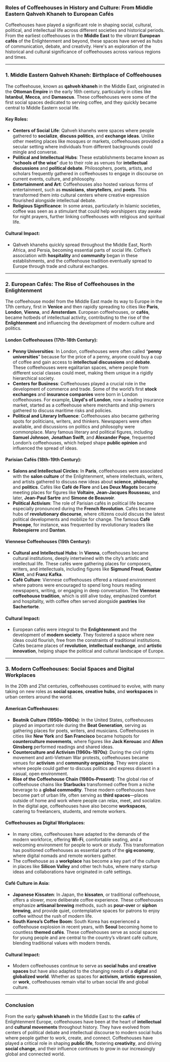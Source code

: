 ### Roles of Coffeehouses in History and Culture: From Middle Eastern **Qahveh Khaneh** to European **Cafés**

Coffeehouses have played a significant role in shaping social, cultural, political, and intellectual life across different societies and historical periods. From the earliest coffeehouses in the **Middle East** to the vibrant **European cafés** of the Enlightenment and beyond, these spaces have served as hubs of communication, debate, and creativity. Here's an exploration of the historical and cultural significance of coffeehouses across various regions and times.

---

### 1. **Middle Eastern Qahveh Khaneh: Birthplace of Coffeehouses**

The coffeehouse, known as **qahveh khaneh** in the Middle East, originated in the **Ottoman Empire** in the early 16th century, particularly in cities like **Istanbul**, **Mecca**, and **Damascus**. These coffeehouses were some of the first social spaces dedicated to serving coffee, and they quickly became central to Middle Eastern social life.

#### Key Roles:
- **Centers of Social Life**: Qahveh khanehs were spaces where people gathered to **socialize**, **discuss politics**, and **exchange ideas**. Unlike other meeting places like mosques or markets, coffeehouses provided a secular setting where individuals from different backgrounds could mingle and converse.
- **Political and Intellectual Hubs**: These establishments became known as “**schools of the wise**” due to their role as venues for **intellectual discussions** and **political debate**. Philosophers, poets, artists, and scholars frequently gathered in coffeehouses to engage in discourse on current events, culture, and philosophy.
- **Entertainment and Art**: Coffeehouses also hosted various forms of entertainment, such as **musicians**, **storytellers**, and **poets**. This transformed them into cultural centers where creative expression flourished alongside intellectual debate.
- **Religious Significance**: In some areas, particularly in Islamic societies, coffee was seen as a stimulant that could help worshippers stay awake for night prayers, further linking coffeehouses with religious and spiritual life.

#### Cultural Impact:
- Qahveh khanehs quickly spread throughout the Middle East, North Africa, and Persia, becoming essential parts of social life. Coffee’s association with **hospitality** and **community** began in these establishments, and the coffeehouse tradition eventually spread to Europe through trade and cultural exchanges.

---

### 2. **European Cafés: The Rise of Coffeehouses in the Enlightenment**

The coffeehouse model from the Middle East made its way to Europe in the 17th century, first in **Venice** and then rapidly spreading to cities like **Paris**, **London**, **Vienna**, and **Amsterdam**. European coffeehouses, or **cafés**, became hotbeds of intellectual activity, contributing to the rise of the **Enlightenment** and influencing the development of modern culture and politics.

#### London Coffeehouses (17th-18th Century):
- **Penny Universities**: In London, coffeehouses were often called “**penny universities**” because for the price of a penny, anyone could buy a cup of coffee and gain access to **intellectual discussions** and **debate**. These coffeehouses were egalitarian spaces, where people from different social classes could meet, making them unique in a rigidly hierarchical society.
- **Centers for Business**: Coffeehouses played a crucial role in the development of commerce and trade. Some of the world’s first **stock exchanges** and **insurance companies** were born in London coffeehouses. For example, **Lloyd's of London**, now a leading insurance market, started as a coffeehouse where merchants and ship owners gathered to discuss maritime risks and policies.
- **Political and Literary Influence**: Coffeehouses also became gathering spots for politicians, writers, and thinkers. Newspapers were often available, and discussions on politics and philosophy were commonplace. Many famous literary and political figures, including **Samuel Johnson**, **Jonathan Swift**, and **Alexander Pope**, frequented London’s coffeehouses, which helped shape **public opinion** and influenced the spread of ideas.

#### Parisian Cafés (18th-19th Century):
- **Salons and Intellectual Circles**: In **Paris**, coffeehouses were associated with the **salon culture** of the Enlightenment, where intellectuals, writers, and artists gathered to discuss new ideas about **science**, **philosophy**, and **politics**. Cafés like **Café de Flore** and **Les Deux Magots** became meeting places for figures like **Voltaire**, **Jean-Jacques Rousseau**, and later, **Jean-Paul Sartre** and **Simone de Beauvoir**.
- **Political Activism**: The role of Parisian cafés in political life became especially pronounced during the **French Revolution**. Cafés became hubs of **revolutionary discourse**, where citizens could discuss the latest political developments and mobilize for change. The famous **Café Procope**, for instance, was frequented by revolutionary leaders like **Robespierre** and **Danton**.

#### Viennese Coffeehouses (19th Century):
- **Cultural and Intellectual Hubs**: In **Vienna**, coffeehouses became cultural institutions, deeply intertwined with the city’s artistic and intellectual life. These cafés were gathering places for composers, writers, and intellectuals, including figures like **Sigmund Freud**, **Gustav Klimt**, and **Franz Kafka**.
- **Café Culture**: Viennese coffeehouses offered a relaxed environment where patrons were encouraged to spend long hours reading newspapers, writing, or engaging in deep conversation. The **Viennese coffeehouse tradition**, which is still alive today, emphasized comfort and hospitality, with coffee often served alongside **pastries** like **Sachertorte**.

#### Cultural Impact:
- European cafés were integral to the **Enlightenment** and the development of **modern society**. They fostered a space where new ideas could flourish, free from the constraints of traditional institutions. Cafés became places of **revolution**, **intellectual exchange**, and **artistic innovation**, helping shape the political and cultural landscape of Europe.

---

### 3. **Modern Coffeehouses: Social Spaces and Digital Workplaces**

In the 20th and 21st centuries, coffeehouses continued to evolve, with many taking on new roles as **social spaces**, **creative hubs**, and **workspaces** in urban centers around the world.

#### American Coffeehouses:
- **Beatnik Culture (1950s-1960s)**: In the United States, coffeehouses played an important role during the **Beat Generation**, serving as gathering places for poets, writers, and musicians. Coffeehouses in cities like **New York** and **San Francisco** became hotspots for **counterculture movements**, where figures like **Jack Kerouac** and **Allen Ginsberg** performed readings and shared ideas.
- **Counterculture and Activism (1960s-1970s)**: During the civil rights movement and anti-Vietnam War protests, coffeehouses became venues for **activism** and **community organizing**. They were places where people could gather to discuss politics and express dissent in a casual, open environment.
- **Rise of the Coffeehouse Chain (1980s-Present)**: The global rise of coffeehouse chains like **Starbucks** transformed coffee from a niche beverage to a **global commodity**. These modern coffeehouses have become part of urban life, often serving as **third spaces**—places outside of home and work where people can relax, meet, and socialize. In the digital age, coffeehouses have also become **workspaces**, catering to freelancers, students, and remote workers.

#### Coffeehouses as Digital Workplaces:
- In many cities, coffeehouses have adapted to the demands of the modern workforce, offering **Wi-Fi**, comfortable seating, and a welcoming environment for people to work or study. This transformation has positioned coffeehouses as essential parts of the **gig economy**, where digital nomads and remote workers gather.
- The coffeehouse as a **workplace** has become a key part of the culture in places like **Silicon Valley** and other tech hubs, where many startup ideas and collaborations have originated in café settings.

#### Café Culture in Asia:
- **Japanese Kissaten**: In Japan, the **kissaten**, or traditional coffeehouse, offers a slower, more deliberate coffee experience. These coffeehouses emphasize **artisanal brewing** methods, such as **pour-over** or **siphon brewing**, and provide quiet, contemplative spaces for patrons to enjoy coffee without the rush of modern life.
- **South Korea’s Coffee Boom**: South Korea has experienced a coffeehouse explosion in recent years, with **Seoul** becoming home to countless **themed cafés**. These coffeehouses serve as social spaces for young people and are central to the country’s vibrant café culture, blending traditional values with modern trends.

#### Cultural Impact:
- Modern coffeehouses continue to serve as **social hubs** and **creative spaces** but have also adapted to the changing needs of a **digital** and **globalized world**. Whether as spaces for **activism**, **artistic expression**, or **work**, coffeehouses remain vital to urban social life and global culture.

---

### Conclusion

From the early **qahveh khaneh** in the Middle East to the **cafés** of Enlightenment Europe, coffeehouses have been at the heart of **intellectual** and **cultural movements** throughout history. They have evolved from centers of political debate and intellectual discourse to modern social hubs where people gather to work, create, and connect. Coffeehouses have played a critical role in shaping **public life**, fostering **creativity**, and driving **social change**, and their influence continues to grow in our increasingly global and connected world.